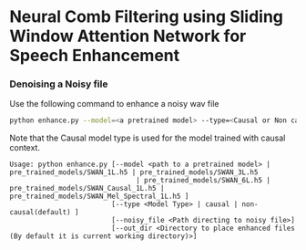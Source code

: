 # Neural Comb Filtering using Sliding Window Attention Network for Speech Enhancement

### Denoising a Noisy file
Use the following command to enhance a noisy wav file
```bash
python enhance.py --model=<a pretrained model> --type=<Causal or Non causal processing> --noisy_file=<Path to the noisy file> --out_dir=<Path to the directory to save enhanced file>
```
Note that the Causal model type is used for the model trained with causal context.
```
Usage: python enhance.py [--model <path to a pretrained model> | pre_trained_models/SWAN_1L.h5 | pre_trained_models/SWAN_3L.h5 
                               | pre_trained_models/SWAN_6L.h5 |  pre_trained_models/SWAN_Causal_1L.h5 | pre_trained_models/SWAN_Mel_Spectral_1L.h5 ]
                         [--type <Model Type> | causal | non-causal(default) ]
                         [--noisy_file <Path directing to noisy file>]
                         [--out_dir <Directory to place enhanced files (By default it is current working directory)>]
```
